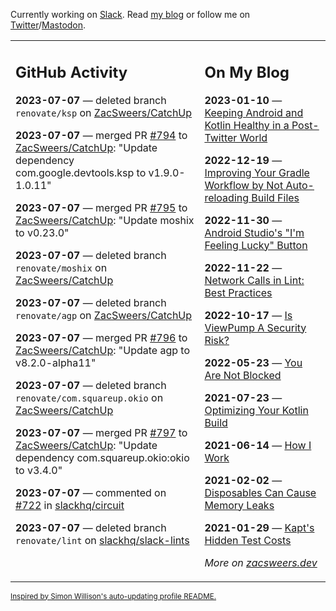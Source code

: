 Currently working on [Slack](https://slack.com/). Read [my blog](https://zacsweers.dev/) or follow me on [Twitter](https://twitter.com/ZacSweers)/[Mastodon](https://hachyderm.io/@ZacSweers).

<table><tr><td valign="top" width="60%">

## GitHub Activity
<!-- githubActivity starts -->
**2023-07-07** — deleted branch `renovate/ksp` on [ZacSweers/CatchUp](https://github.com/ZacSweers/CatchUp)

**2023-07-07** — merged PR [#794](https://github.com/ZacSweers/CatchUp/pull/794) to [ZacSweers/CatchUp](https://github.com/ZacSweers/CatchUp): "Update dependency com.google.devtools.ksp to v1.9.0-1.0.11"

**2023-07-07** — merged PR [#795](https://github.com/ZacSweers/CatchUp/pull/795) to [ZacSweers/CatchUp](https://github.com/ZacSweers/CatchUp): "Update moshix to v0.23.0"

**2023-07-07** — deleted branch `renovate/moshix` on [ZacSweers/CatchUp](https://github.com/ZacSweers/CatchUp)

**2023-07-07** — deleted branch `renovate/agp` on [ZacSweers/CatchUp](https://github.com/ZacSweers/CatchUp)

**2023-07-07** — merged PR [#796](https://github.com/ZacSweers/CatchUp/pull/796) to [ZacSweers/CatchUp](https://github.com/ZacSweers/CatchUp): "Update agp to v8.2.0-alpha11"

**2023-07-07** — deleted branch `renovate/com.squareup.okio` on [ZacSweers/CatchUp](https://github.com/ZacSweers/CatchUp)

**2023-07-07** — merged PR [#797](https://github.com/ZacSweers/CatchUp/pull/797) to [ZacSweers/CatchUp](https://github.com/ZacSweers/CatchUp): "Update dependency com.squareup.okio:okio to v3.4.0"

**2023-07-07** — commented on [#722](https://github.com/slackhq/circuit/issues/722#issuecomment-1625642304) in [slackhq/circuit](https://github.com/slackhq/circuit)

**2023-07-07** — deleted branch `renovate/lint` on [slackhq/slack-lints](https://github.com/slackhq/slack-lints)
<!-- githubActivity ends -->
</td><td valign="top" width="40%">

## On My Blog
<!-- blog starts -->
**2023-01-10** — [Keeping Android and Kotlin Healthy in a Post-Twitter World](https://www.zacsweers.dev/keeping-android-healthy/)

**2022-12-19** — [Improving Your Gradle Workflow by Not Auto-reloading Build Files](https://www.zacsweers.dev/improving-your-workflow-by-not-auto-reloading-build-files/)

**2022-11-30** — [Android Studio's "I'm Feeling Lucky" Button](https://www.zacsweers.dev/android-studios-im-feeling-lucky-button/)

**2022-11-22** — [Network Calls in Lint: Best Practices](https://www.zacsweers.dev/network-calls-in-lint-best-practices/)

**2022-10-17** — [Is ViewPump A Security Risk?](https://www.zacsweers.dev/is-viewpump-a-security-risk/)

**2022-05-23** — [You Are Not Blocked](https://www.zacsweers.dev/you-are-not-blocked/)

**2021-07-23** — [Optimizing Your Kotlin Build](https://www.zacsweers.dev/optimizing-your-kotlin-build/)

**2021-06-14** — [How I Work](https://www.zacsweers.dev/how-i-work/)

**2021-02-02** — [Disposables Can Cause Memory Leaks](https://www.zacsweers.dev/disposables-can-cause-memory-leaks/)

**2021-01-29** — [Kapt's Hidden Test Costs](https://www.zacsweers.dev/kapts-hidden-test-costs/)
<!-- blog ends -->
_More on [zacsweers.dev](https://zacsweers.dev/)_
</td></tr></table>

<sub><a href="https://simonwillison.net/2020/Jul/10/self-updating-profile-readme/">Inspired by Simon Willison's auto-updating profile README.</a></sub>